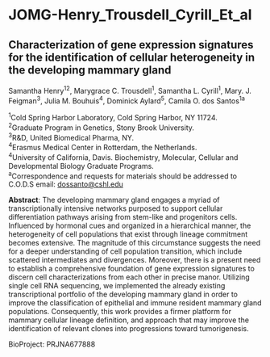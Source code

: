# JOMG-Henry_Trousdell_Cyrill_Et_al
## Characterization of gene expression signatures for the identification of cellular heterogeneity in the developing mammary gland

Samantha Henry<sup>1</sup><sup>2</sup>, Marygrace C. Trousdell<sup>1</sup>, Samantha L. Cyrill<sup>1</sup>, Mary. J. Feigman<sup>3</sup>, Julia M. Bouhuis<sup>4</sup>, Dominick Aylard<sup>5</sup>, Camila O. dos Santos<sup>1a</sup> 

<sup>1</sup>Cold Spring Harbor Laboratory, Cold Spring Harbor, NY 11724.  
<sup>2</sup>Graduate Program in Genetics, Stony Brook University.  
<sup>3</sup>R&D, United Biomedical Pharma, NY.  
<sup>4</sup>Erasmus Medical Center in Rotterdam, the Netherlands.  
<sup>4</sup>University of California, Davis. Biochemistry, Molecular, Cellular and Developmental Biology Graduate Programs.  
<sup>a</sup>Correspondence   and   requests   for   materials   should   be   addressed   to C.O.D.S email: dossanto@cshl.edu   

**Abstract**: The developing mammary gland engages a myriad of transcriptionally intensive networks purposed to support cellular differentiation pathways arising from stem-like and progenitors cells. Influenced by hormonal cues and organized in a hierarchical manner, the heterogeneity of cell populations that exist through lineage commitment becomes extensive. The magnitude of this circumstance suggests the need for a deeper understanding of cell population transition, which include scattered intermediates and divergences. Moreover, there is a present need to establish a comprehensive foundation of gene expression signatures to discern cell characterizations from each other in precise manor. Utilizing single cell RNA sequencing, we implemented the already existing transcriptional portfolio of the developing mammary gland in order to improve the classification of epithelial and immune resident mammary gland populations. Consequently, this work provides a firmer platform for mammary cellular lineage definition, and approach that may improve the identification of relevant clones into progressions toward tumorigenesis. 


BioProject: PRJNA677888
